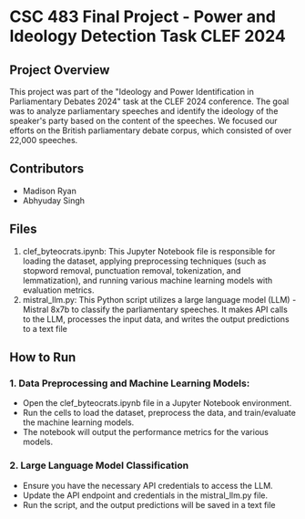 # CSC 483 Final Project - Power and Ideology Detection Task CLEF 2024

## Project Overview
This project was part of the "Ideology and Power Identification in Parliamentary Debates 2024" task at the CLEF 2024 conference. The goal was to analyze parliamentary speeches and identify the ideology of the speaker's party based on the content of the speeches. We focused our efforts on the British parliamentary debate corpus, which consisted of over 22,000 speeches.

## Contributors
* Madison Ryan
* Abhyuday Singh

## Files
1. clef_byteocrats.ipynb: This Jupyter Notebook file is responsible for loading the dataset, applying preprocessing techniques (such as stopword removal, punctuation removal, tokenization, and lemmatization), and running various machine learning models with evaluation metrics.
2. mistral_llm.py: This Python script utilizes a large language model (LLM) - Mistral 8x7b to classify the parliamentary speeches. It makes API calls to the LLM, processes the input data, and writes the output predictions to a text file

## How to Run
### 1. Data Preprocessing and Machine Learning Models:
* Open the clef_byteocrats.ipynb file in a Jupyter Notebook environment.
* Run the cells to load the dataset, preprocess the data, and train/evaluate the machine learning models.
* The notebook will output the performance metrics for the various models.
  
### 2. Large Language Model Classification
* Ensure you have the necessary API credentials to access the LLM.
* Update the API endpoint and credentials in the mistral_llm.py file.
* Run the script, and the output predictions will be saved in a text file
